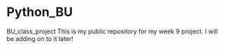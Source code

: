 # Python_BU
BU_class_project
This is my public repository for my week 9 project. I will be adding on to it later!

